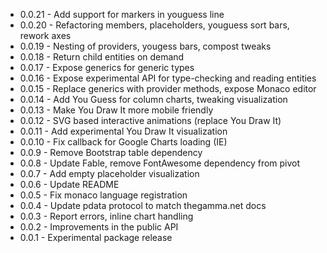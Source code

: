  * 0.0.21 - Add support for markers in youguess line
 * 0.0.20 - Refactoring members, placeholders, youguess sort bars, rework axes
 * 0.0.19 - Nesting of providers, yougess bars, compost tweaks
 * 0.0.18 - Return child entities on demand
 * 0.0.17 - Expose generics for generic types
 * 0.0.16 - Expose experimental API for type-checking and reading entities
 * 0.0.15 - Replace generics with provider methods, expose Monaco editor
 * 0.0.14 - Add You Guess for column charts, tweaking visualization
 * 0.0.13 - Make You Draw It more mobile friendly
 * 0.0.12 - SVG based interactive animations (replace You Draw It)
 * 0.0.11 - Add experimental You Draw It visualization 
 * 0.0.10 - Fix callback for Google Charts loading (IE)
 * 0.0.9 - Remove Bootstrap table dependency
 * 0.0.8 - Update Fable, remove FontAwesome dependency from pivot
 * 0.0.7 - Add empty placeholder visualization
 * 0.0.6 - Update README
 * 0.0.5 - Fix monaco language registration
 * 0.0.4 - Update pdata protocol to match thegamma.net docs
 * 0.0.3 - Report errors, inline chart handling
 * 0.0.2 - Improvements in the public API
 * 0.0.1 - Experimental package release